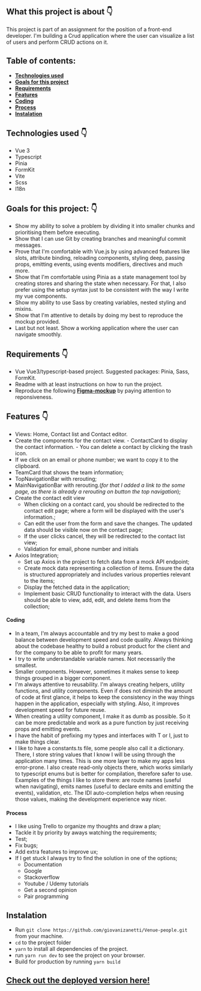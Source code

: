 ## What this project is about 👇

This project is part of an assignment for the position of a front-end developer. I'm building a Crud application where the user can visualize a list of users and perform CRUD actions on it.

## Table of contents:

- **[Technologies used](#technologies-used)**
- **[Goals for this project](#goals-for-this-project)**
- **[Requirements](#requirements)**
- **[Features](#features)**
- **[Coding](#coding)**
- **[Process](#process)**
- **[Instalation](#instalation)**

## Technologies used 👇

- Vue 3
- Typescript
- Pinia
- FormKit
- Vite
- Scss
- I18n

## Goals for this project: 👇

- Show my ability to solve a problem by dividing it into smaller chunks and prioritising them before executing.
- Show that I can use Git by creating branches and meaningful commit messages.
- Prove that I'm comfortable with Vue.js by using advanced features like slots, attribute binding, reloading components, styling deep, passing props, emitting events, using events modifiers, directives and much more.
- Show that I'm comfortable using Pinia as a state management tool by creating stores and sharing the state when necessary. For that, I also prefer using the setup syntax just to be consistent with the way I write my vue components.
- Show my ability to use Sass by creating variables, nested styling and mixins.
- Show that I'm attentive to details by doing my best to reproduce the mockup provided.
- Last but not least. Show a working application where the user can navigate smoothly.

## Requirements 👇

- Vue Vue3/typescript-based project. Suggested packages: Pinia, Sass, FormKit.
- Readme with at least instructions on how to run the project.
- Reproduce the following **[Figma-mockup](https://www.figma.com/file/AF8zAvKtLNVewZmcJbEOxS/Test_Front-End_VenueUsers?type=design&node-id=0%3A1&mode=design&t=ZsdHyVMLRJ4BOmhy-1)** by paying attention to reponsiveness.

## Features 👇

- Views: Home, Contact list and Contact editor.
- Create the components for the contact view. - ContactCard to display the contact information. - You can delete a contact by clicking the
  trash icon.
- If we click on an email or phone number; we want to copy it to the clipboard.
- TeamCard that shows the team information;
- TopNavigationBar with rerouting;
- MainNavigationBar with rerouting.(_for that I added a link to the some page, as there is already a rerouting on button the top navigation_);
- Create the contact edit view
  - When clicking on a contact card, you should be redirected to the contact edit page;
    where a form will be displayed with the user's information.;
  - Can edit the user from the form and save the changes. The updated data should be visible now on the contact page;
  - If the user clicks cancel, they will be redirected to the contact list view;
  - Validation for email, phone number and initials
- Axios Integration;
  - Set up Axios in the project to fetch data from a mock API endpoint;
  - Create mock data representing a collection of items. Ensure the data is structured appropriately and includes various properties relevant to the items;
  - Display the fetched data in the application;
  - Implement basic CRUD functionality to interact with the data. Users should be able to view, add, edit, and delete items from the collection;

#### Coding

- In a team, I'm always accountable and try my best to make a good balance between development speed and code quality. Always thinking about the codebase healthy to build a robust product for the client and for the company to be able to profit for many years.
- I try to write understandable variable names. Not necessarily the smallest.
- Smaller components. However, sometimes it makes sense to keep things grouped in a bigger component.
- I'm always attentive to reusability. I'm always creating helpers, utility functions, and utility components. Even if does not diminish the amount of code at first glance, it helps to keep the consistency in the way things happen in the application, especially with styling. Also, it improves development speed for future reuse.
- When creating a utility component, I make it as dumb as possible. So it can be more predictable and work as a pure function by just receiving props and emitting events.
- I have the habit of prefixing my types and interfaces with T or I, just to make things clear.
- I like to have a constants.ts file, some people also call it a dictionary. There, I store string values that I know I will be using through the application many times. This is one more layer to make my apps less error-prone. I also create read-only objects there, which works similarly to typescript enums but is better for compilation, therefore safer to use. Examples of the things I like to store there: are route names (useful when navigating), emits names (useful to declare emits and emitting the events), validation, etc. The IDI auto-completion helps when reusing those values, making the development experience way nicer.

#### Process

- I like using Trello to organize my thoughts and draw a plan;
- Tackle it by priority by aways watching the requirements;
- Test;
- Fix bugs;
- Add extra features to improve ux;
- If I get stuck I always try to find the solution in one of the options;
  - Documentation
  - Google
  - Stackoverflow
  - Youtube / Udemy tutorials
  - Get a second opinion
  - Pair programming

## Instalation

- Run `git clone https://github.com/giovanizanetti/Venue-people.git` from your machine.
- `cd` to the project folder
- `yarn` to install all dependencies of the project.
- run `yarn run dev` to see the project on your browser.
- Build for production by running `yarn build`

## [Check out the deployed version here!](https://my-books-app.netlify.app/)
